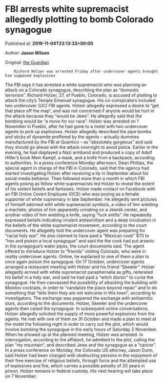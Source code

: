 
# FBI arrests white supremacist allegedly plotting to bomb Colorado synagogue

Published at: **2019-11-04T23:13:33+00:00**

Author: **Jason Wilson**

Original: [the Guardian](https://www.theguardian.com/us-news/2019/nov/04/fbi-colorado-synagogue-bomb-plot)


        Richard Holzer was arrested Friday after undercover agents brought him supposed explosives
      
The FBI says it has arrested a white supremacist who was planning an attack on a Colorado synagogue, describing the plan as “domestic terrorism”.
Richard Holzer, 27, of Pueblo, Colorado, is accused of plotting to attack the city’s Temple Emanuel synagogue. His co-conspirators included two undercover (UC) FBI agents.
Holzer allegedly expressed a desire to “get that place off the map”, and was not concerned if anyone would be hurt in the attack because they “would be Jews”.
He allegedly said that the bombing would be “a move for our race”.
Holzer was arrested on 1 November in Pueblo, after he had gone to a motel with two undercover agents to pick up explosives.
Holzer allegedly described the pipe bombs and sticks of dynamite proffered by the agents – actually dummies manufactured by the FBI at Quantico – as “absolutely gorgeous” and said they should go ahead with the attack overnight to avoid police. Earlier in the evening, he had displayed a Nazi armband and produced a copy of Adolf Hitler’s book Mein Kampf, a mask, and a knife from a backpack, according to authorities.
In a press conference Monday afternoon, Dean Phillips, the special agent in charge of the FBI in Colorado, said that the agency had started investigating Holzer after receiving a tip in September about his social media behavior. Then followed more than a month in which FBI agents posing as fellow white supremacists led Holzer to reveal the extent of his violent beliefs and fantasies.
Holzer made contact on Facebook with an FBI Online Covert Employee (OCE) who was posing as a female supporter of white supremacy in late September. He allegedly sent pictures of himself adorned with white supremacist symbols, a video of him wielding a machete, photos of him apparently urinating on a Jewish center, and another video of him wielding a knife, saying “fuck antifa”.
He repeatedly expressed beliefs indicating virulent antisemitism and a deep inculcation in the beliefs of the white supremacist movement, according to the court documents. He allegedly told the undercover agent was preparing for “racial holy war”.
He also claimed to have paid a “Mexican cook” $70 to “hex and poison a local synagogue” and said the the cook had put arsenic in the synagogue’s water pipes, the court documents said.
The agent offered to introduce Holzer to “friends” visiting Colorado, who were in reality undercover agents. Online, he explained to one of them a plan to once again poison the synagogue.
On 17 October, undercover agents arranged a restaurant meeting with Holzer and his friend “Skeeter”. Holzer allegedly arrived with white supremacist paraphernalia as gifts, reiterated his belief in a holy war, and said he had paid a “witch doctor” to curse the synagogue.
He then canvassed the possibility of attacking the building with Molotov cocktails, in order to “vandalize the place beyond repair” and to do something that “tells them they are not welcome in this town”, according to investigators. The exchange was peppered the exchange with antisemitic slurs, according to the documents. Holzer, Skeeter and the undercover agents then cased the synagogue.
In subsequent online conversations, Holzer allegedly solicited the supply of more powerful explosives from the agents. He met with one of them on 31 October and made a plan to meet at the motel the following night in order to carry out the plot, which would involve bombing the synagogue in the early hours of Saturday 2 November.
When he showed up at the planned meeting, Holzer was arrested. In interrogation, according to the affidavit, he admitted to the plot, calling the plan “my mountain”, and described Jews and the synagogue as a “cancer”.
In a press conference on Monday, the Colorado US attorney, Jason Dunn, said Holzer had been charged with obstructing persons in the enjoyment of their free exercise of religious beliefs, through force and the attempted use of explosives and fire, which carries a possible penalty of 20 years in prison.
Holzer remains in federal custody. His next hearing will take place on 7 November.
